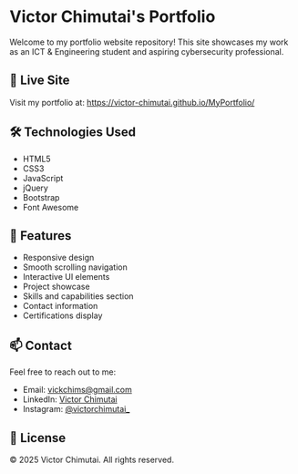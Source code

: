 # Victor Chimutai's Portfolio

Welcome to my portfolio website repository! This site showcases my work as an ICT & Engineering student and aspiring cybersecurity professional.

## 🚀 Live Site

Visit my portfolio at: https://victor-chimutai.github.io/MyPortfolio/

## 🛠 Technologies Used

- HTML5
- CSS3
- JavaScript
- jQuery
- Bootstrap
- Font Awesome

## 🎯 Features

- Responsive design
- Smooth scrolling navigation
- Interactive UI elements
- Project showcase
- Skills and capabilities section
- Contact information
- Certifications display

## 📫 Contact

Feel free to reach out to me:
- Email: vickchims@gmail.com
- LinkedIn: [Victor Chimutai](https://www.linkedin.com/in/victor-chimutai-4b59a9299)
- Instagram: [@victorchimutai_](https://www.instagram.com/victorchimutai_/?hl=en)

## 📝 License

© 2025 Victor Chimutai. All rights reserved. 